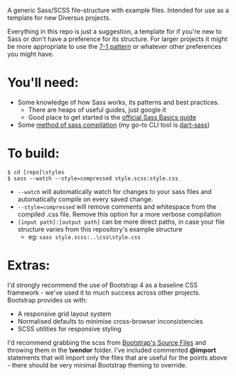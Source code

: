 A generic Sass/SCSS file-structure with example files. Intended for use as a template for new Diversus projects.

Everything in this repo is just a suggestion, a template for if you're new to Sass or don't have a preference for its structure. For larger projects it might be more appropriate to use the [7-1 pattern](https://sass-guidelin.es/#the-7-1-pattern) or whatever other preferences you might have.

# You'll need:
 - Some knowledge of how Sass works, its patterns and best practices.
	 - There are heaps of useful guides, just google it
	 - Good place to get started is the [official Sass Basics guide](https://sass-lang.com/guide)
- Some [method of sass compilation](https://sass-lang.com/install) (my go-to CLI tool is [dart-sass](https://github.com/sass/dart-sass/releases/latest))

# To build:	
    $ cd [repo]\styles
    $ sass --watch --style=compressed style.scss:style.css
 - `--watch` will automatically watch for changes to your sass files and automatically compile on every saved change.
 - `--style=compressed` will remove comments and whitespace from the compiled .css file. Remove this option for a more verbose compilation
 - `[input path]:[output path]` can be more direct paths, in case your file structure varies from this repository's example structure
	 - eg: `sass style.scss:..\css\style.css`

# Extras:
I'd strongly recommend the use of Bootstrap 4 as a baseline CSS framework - we've used it to much success across other projects. Bootstrap provides us with:
 - A responsive grid layout system
 - Normalised defaults to minimise cross-browser inconsistencies
 - SCSS utilities for responsive styling

I'd recommend grabbing the scss from [Bootstrap's Source Files](https://getbootstrap.com/docs/4.3/getting-started/download/) and throwing them in the **\vendor** folder.
I've included commented **@import** statements that will import only the files that are useful for the points above - there should be very minimal Bootstrap theming to override.